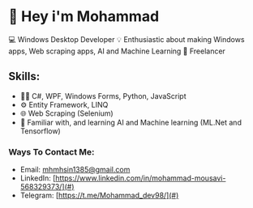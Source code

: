 # 👋 Hey i'm Mohammad

💻 Windows Desktop Developer
💡 Enthusiastic about making Windows apps, Web scraping apps, AI and Machine Learning
🚀 Freelancer

## Skills:

- 👨‍💻 C#, WPF, Windows Forms, Python, JavaScript
- ⚙️ Entity Framework, LINQ
- 🌐 Web Scraping (Selenium)
- 🧠 Familiar with, and learning AI and Machine learning (ML.Net and Tensorflow)

### Ways To Contact Me:
- Email: mhmhsin1385@gmail.com
- LinkedIn: [https://www.linkedin.com/in/mohammad-mousavi-568329373/](#)
- Telegram: [https://t.me/Mohammad_dev98/](#)
